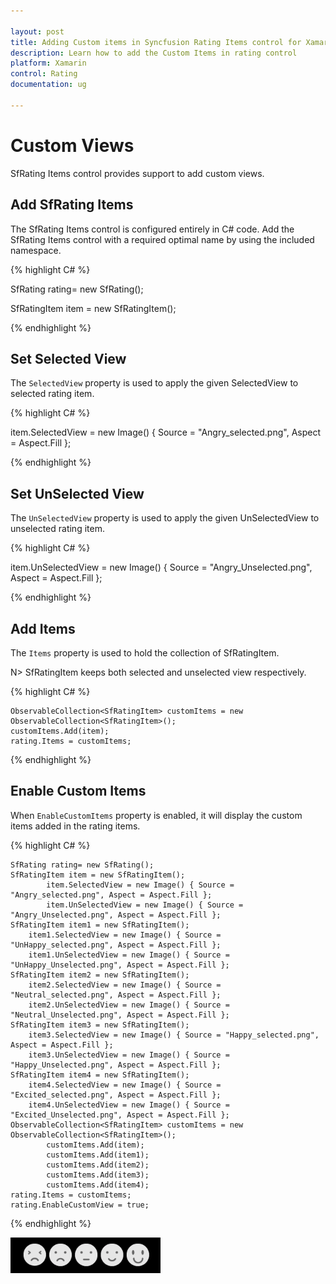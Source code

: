 ```yaml
---

layout: post
title: Adding Custom items in Syncfusion Rating Items control for Xamarin.Forms
description: Learn how to add the Custom Items in rating control
platform: Xamarin
control: Rating 
documentation: ug

---
```


# Custom Views

SfRating Items control provides support to add custom views.

## Add SfRating Items

The SfRating Items control is configured entirely in C# code. Add the SfRating Items control with a required optimal name by using the included namespace.

{% highlight C# %}

SfRating rating= new SfRating();

SfRatingItem item = new SfRatingItem();

{% endhighlight %}

## Set Selected View
 
The `SelectedView` property is used to apply the given SelectedView to selected rating item.

{% highlight C# %}

item.SelectedView = new Image() { Source = "Angry_selected.png", Aspect = Aspect.Fill };

{% endhighlight %}

## Set UnSelected View
 
The `UnSelectedView` property is used to apply the given UnSelectedView to unselected rating item.

{% highlight C# %}

item.UnSelectedView = new Image() { Source = "Angry_Unselected.png", Aspect = Aspect.Fill };

{% endhighlight %}

## Add Items

The `Items` property is used to hold the collection of SfRatingItem. 

N> SfRatingItem keeps both selected and unselected view respectively.

{% highlight C# %}

	ObservableCollection<SfRatingItem> customItems = new ObservableCollection<SfRatingItem>();
	customItems.Add(item);
	rating.Items = customItems;

{% endhighlight %}

## Enable Custom Items

When `EnableCustomItems` property is enabled, it will display the custom items added in the rating items. 


{% highlight C# %}
	
	SfRating rating= new SfRating();
	SfRatingItem item = new SfRatingItem();
        	item.SelectedView = new Image() { Source = "Angry_selected.png", Aspect = Aspect.Fill };
        	item.UnSelectedView = new Image() { Source = "Angry_Unselected.png", Aspect = Aspect.Fill };
	SfRatingItem item1 = new SfRatingItem();
		item1.SelectedView = new Image() { Source = "UnHappy_selected.png", Aspect = Aspect.Fill };
		item1.UnSelectedView = new Image() { Source = "UnHappy_Unselected.png", Aspect = Aspect.Fill };
	SfRatingItem item2 = new SfRatingItem();
		item2.SelectedView = new Image() { Source = "Neutral_selected.png", Aspect = Aspect.Fill };
		item2.UnSelectedView = new Image() { Source = "Neutral_Unselected.png", Aspect = Aspect.Fill };
	SfRatingItem item3 = new SfRatingItem();
		item3.SelectedView = new Image() { Source = "Happy_selected.png", Aspect = Aspect.Fill };
		item3.UnSelectedView = new Image() { Source = "Happy_Unselected.png", Aspect = Aspect.Fill };
	SfRatingItem item4 = new SfRatingItem();
		item4.SelectedView = new Image() { Source = "Excited_selected.png", Aspect = Aspect.Fill };
		item4.UnSelectedView = new Image() { Source = "Excited_Unselected.png", Aspect = Aspect.Fill };
	ObservableCollection<SfRatingItem> customItems = new ObservableCollection<SfRatingItem>();
            customItems.Add(item);
            customItems.Add(item1);
            customItems.Add(item2);
            customItems.Add(item3);
            customItems.Add(item4);
	rating.Items = customItems;
	rating.EnableCustomView = true;

{% endhighlight %}

![](images/CustomviewItems.png)
 




 
